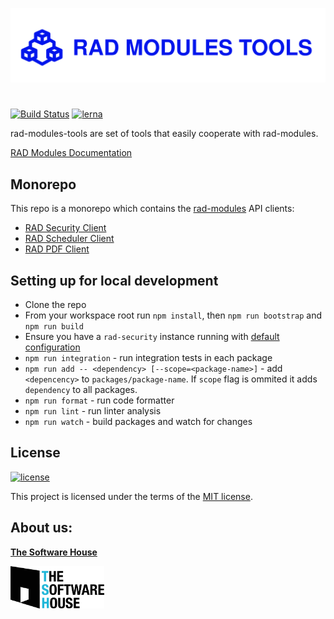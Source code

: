 <p align="center">
  <img src="https://raw.githubusercontent.com/TheSoftwareHouse/rad-modules-tools/master/assets/rad-modules-tools.svg">
</p>

# 
[![Build Status](https://travis-ci.com/TheSoftwareHouse/rad-modules-tools.svg?branch=master)](https://travis-ci.com/github/TheSoftwareHouse/rad-modules-tools)
[![lerna](https://img.shields.io/badge/maintained%20with-lerna-4dc71f.svg)](https://lerna.js.org/)

rad-modules-tools are set of tools that easily cooperate with rad-modules.

[RAD Modules Documentation](https://thesoftwarehouse.github.io/rad-modules-docs/docs/index.html)

## Monorepo

This repo is a monorepo which contains the [rad-modules](https://github.com/TheSoftwareHouse/rad-modules) API clients:

- [RAD Security Client](https://github.com/TheSoftwareHouse/rad-modules-tools/tree/master/packages/security-client)
- [RAD Scheduler Client](https://github.com/TheSoftwareHouse/rad-modules-tools/tree/master/packages/scheduler-client)
- [RAD PDF Client](https://github.com/TheSoftwareHouse/rad-modules-tools/tree/master/packages/pdf-client)

## Setting up for local development

- Clone the repo
- From your workspace root run `npm install`, then `npm run bootstrap` and `npm run build`
- Ensure you have a `rad-security` instance running with [default configuration](https://thesoftwarehouse.github.io/rad-modules-docs/docs/security/security-getting-started#working-example-docker-composeyaml)
- `npm run integration` - run integration tests in each package
- `npm run add -- <dependency> [--scope=<package-name>]` - add `<depencency>` to `packages/package-name`. If `scope` flag is ommited it adds `dependency` to all packages.
- `npm run format` - run code formatter
- `npm run lint` - run linter analysis 
- `npm run watch` - build packages and watch for changes

## License

[![license](https://img.shields.io/badge/license-MIT-4dc71f.svg)](https://raw.githubusercontent.com/TheSoftwareHouse/rad-modules-tools/master/LICENSE)

This project is licensed under the terms of the [MIT license](/LICENSE).

## About us:

<a href="https://tsh.io"><b>The Software House</b></a>

<img src="https://raw.githubusercontent.com/TheSoftwareHouse/rad-modules-tools/master/assets/tsh.png" alt="tsh.png" width="150"  />  

